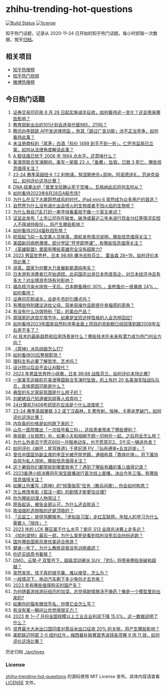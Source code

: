 # zhihu-trending-hot-questions

[![Build Status](https://github.com/justjavac/zhihu-trending-hot-questions/workflows/ci/badge.svg?branch=master)](https://github.com/justjavac/zhihu-trending-hot-questions/actions)
[![license](https://img.shields.io/github/license/justjavac/zhihu-trending-hot-questions)](https://github.com/justjavac/zhihu-trending-hot-questions/blob/master/LICENSE)

知乎热门话题，记录从 2020-11-24
日开始的知乎热门话题。每小时抓取一次数据，按天[归档](./archives)。

## 相关项目

- [知乎热搜榜](https://github.com/justjavac/zhihu-trending-top-search)
- [知乎热门视频](https://github.com/justjavac/zhihu-trending-hot-video)
- [微博热搜榜](https://github.com/justjavac/weibo-trending-hot-search)

## 今日热门话题

<!-- BEGIN -->
<!-- 最后更新时间 Mon Aug 28 2023 08:46:46 GMT+0800 (China Standard Time) -->

1. [证券交易印花税 8 月 28 日起实施减半征收，如何看待这一变化？这会带来哪些影响？](https://www.zhihu.com/question/619398364)
1. [教育部新出台的101计划会逐渐代替985，211吗？](https://www.zhihu.com/question/619324291)
1. [腾讯向李跳跳 APP发送律师函 ，称其「跳过广告功能」涉不正当竞争，如何看待此事？](https://www.zhihu.com/question/618916366)
1. [未注册商标的「屌茅」白酒「标价 1499 到手不到一折」，仁怀市监局已立案，如何从法律角度解读此事？](https://www.zhihu.com/question/619086125)
1. [A 股估值已低于 2008 年 1664 点水平，这意味什么？](https://www.zhihu.com/question/619394804)
1. [美澳菲联合军演期间，美军一架载 23 人「鱼鹰」 坠毁，已致 3 死亡，哪些信息值得关注？](https://www.zhihu.com/question/619386662)
1. [23-24 赛季英超纽卡 1:2 利物浦，努涅斯绝杀+双响，阿诺德送礼，范迪克染红，如何评价这场比赛？](https://www.zhihu.com/question/619424757)
1. [DNA 结果出炉「普里戈任确认死于空难」，瓦格纳此后将何去何从？](https://www.zhihu.com/question/619422738)
1. [如何看待2023年8月28日A股市场?](https://www.zhihu.com/question/619416979)
1. [为什么在当下大屏蔚然成风的时代，iPad mini 6 竟然成为众多用户的首选？](https://www.zhihu.com/question/619083610)
1. [自然界为什么没有进化出会喷火的生物或者不怕火焰的生物呢？](https://www.zhihu.com/question/619244793)
1. [为什么我自己乱打的一串字母看着就不像一个英文单词？](https://www.zhihu.com/question/568845548)
1. [证监会发布「上市公司存在破发、破净或最近三年未进行现金分红等情况实控人不得减持股份」，将产生哪些影响？](https://www.zhihu.com/question/619403261)
1. [如何看待2024届秋招形势？](https://www.zhihu.com/question/618916773)
1. [航班起飞前一名空乘人员摔落，南航发布情况说明，哪些信息值得关注？](https://www.zhihu.com/question/619286125)
1. [美国新冠病例激增，部分学区“开学即停课”，有哪些信息值得关注？](https://www.zhihu.com/question/619270871)
1. [《英雄联盟》里面有哪些英雄完全没有超能力?](https://www.zhihu.com/question/619269044)
1. [2023 男篮世界杯，日本 98:88 爆冷击败芬兰， 霍金森 28+19，如何评价本场比赛？](https://www.zhihu.com/question/619423895)
1. [讲真，国家为何要大力发展新能源纯电车？](https://www.zhihu.com/question/616946856)
1. [日本游有消费者已开始退团，此前国庆出游日本热度高企，对日本经济冲击有多大？对出境游市场有何影响？](https://www.zhihu.com/question/619309408)
1. [福岛核污染水排放一天后，日本鲍鱼降价 30% ，金枪鱼价一夜暴跌 24% ，如何看待？](https://www.zhihu.com/question/619292536)
1. [证券印花税减半，会是牛市的引爆点吗？](https://www.zhihu.com/question/619402543)
1. [有哪些特别建议送给父母，简单易操作且能提升幸福感的家电？](https://www.zhihu.com/question/437319300)
1. [有没有什么功效特别「猛」的美白产品？](https://www.zhihu.com/question/441955092)
1. [周瑞家的送宫花情节中，如果是宝钗这样性格的人会怎样回应?](https://www.zhihu.com/question/618889834)
1. [如何看待2023年国家自然科学基金面上项目的资助额已经回落到跟2008年左右差不多了？](https://www.zhihu.com/question/619303787)
1. [AI 技术的最新趋势和应用场景是什么？哪些技术在未来有潜力成为热门创业方向？](https://www.zhihu.com/question/615046284)
1. [《原神》冰风组曲怎么打?](https://www.zhihu.com/question/619396120)
1. [如何看待00后整顿职场？](https://www.zhihu.com/question/532805436)
1. [理科生有必要了解哲学、艺术吗？](https://www.zhihu.com/question/434467675)
1. [设计院以后会不会让AI取代？](https://www.zhihu.com/question/595343146)
1. [2023 年男篮世界杯小组赛，日本 98:88 战胜芬兰，如何评价本场比赛?](https://www.zhihu.com/question/619423115)
1. [一架美军运输机在美澳等国联合军演时坠毁，机上有约 20 名美海军陆战队队员，具体原因可能是什么？](https://www.zhihu.com/question/619376441)
1. [典型的东北家庭氛围是什么样子的？](https://www.zhihu.com/question/406324383)
1. [刘姥姥自己知道被凤姐等人戏弄吗？](https://www.zhihu.com/question/619016314)
1. [24计算机11408考研现在应该是个什么进度呢？](https://www.zhihu.com/question/606863719)
1. [23-24 赛季英超曼联 3:2 诺丁汉森林，B 费传射，埃神、卡塞米罗破门，如何评价这场比赛？](https://www.zhihu.com/question/619313734)
1. [内存条的价格是如何跌下来的？](https://www.zhihu.com/question/617334185)
1. [山东一医院推出「一次挂号看三科」，这给患者带来了哪些便利？](https://www.zhihu.com/question/618764174)
1. [电视剧《长相思》中，如果小夭和相柳不顾一切地在一起，之后将会怎么样？](https://www.zhihu.com/question/618123813)
1. [为什么外卖员宁愿花600一月租电动车，也不愿意花2、3千买一辆送外卖？](https://www.zhihu.com/question/618483081)
1. [如何评价《崩坏：星穹铁道》千星纪游 PV 「仙舟通鉴•五龙远徙」？](https://www.zhihu.com/question/619376322)
1. [曾任中国篮协副主席的李亚光被开除党籍，通报称其「靠体吃体」，将下属协会视为私人领地，哪些信息值得关注？](https://www.zhihu.com/question/619269352)
1. [这个暑假你们都带娃到哪里放电了？遇到了哪些有趣的事儿值得记录？](https://www.zhihu.com/question/612447821)
1. [2023香港小姐决赛将在淘宝直播进行首次线上直播，决出今年三强，有哪些信息值得关注？](https://www.zhihu.com/question/619373876)
1. [如果让你重写《原神》的“倾落伽蓝”任务（散兵间章），你会如何构思？](https://www.zhihu.com/question/618748724)
1. [怎么修改电影《孤注一掷》的剧情才能更加合理?](https://www.zhihu.com/question/616955874)
1. [你为哪些动漫人物哭过？](https://www.zhihu.com/question/605322477)
1. [原告起诉，被告全部认可，为什么还会败诉？](https://www.zhihu.com/question/608445331)
1. [吸油烟机选侧吸的还是顶吸的？](https://www.zhihu.com/question/619386564)
1. [「云监工」提供骂醒服务，「虚拟自习室」走红互联网，年轻人的学习为什么需要人「陪伴」？](https://www.zhihu.com/question/619124178)
1. [2023 年的 LCK 赛区属于什么水平？能在 S13 全球总决赛上走多远？](https://www.zhihu.com/question/618388705)
1. [《哈利波特》最后一部，为什么食死徒看到哈利没死后会纷纷逃跑？](https://www.zhihu.com/question/610882721)
1. [国外哪些国家风景优美适合旅游？](https://www.zhihu.com/question/614555763)
1. [健身一年了，为什么教练说我没有训练痕迹？](https://www.zhihu.com/question/619218965)
1. [你还买纸质书看嘛？](https://www.zhihu.com/question/608733404)
1. [DMO、云辇-P 双管齐下，超级混动硬派 SUV 「豹5」将带来哪些突破和超越？](https://www.zhihu.com/question/618778240)
1. [突然发现，孩子真的很平庸，难以接受，怎么办？](https://www.zhihu.com/question/614199558)
1. [一般情况下，电动汽车剩下多少电你才去充电？](https://www.zhihu.com/question/615094749)
1. [2023 年有哪些值得购买的国产车？](https://www.zhihu.com/question/618282025)
1. [为何随着游戏游玩经历的加深，总觉得剧情换汤不换药？像是一个模型里刻出来的?](https://www.zhihu.com/question/619300904)
1. [如果你的猫有微信签名，你猜它会怎么写？](https://www.zhihu.com/question/619308702)
1. [有没有某一瞬间让你觉得很无力？](https://www.zhihu.com/question/266382872)
1. [2023 年 1—7 月份全国规模以上工业企业利润下降 15.5%，这一数据说明了什么？](https://www.zhihu.com/question/619365781)
1. [世界最大大米出口国印度对蒸谷米出口征收 20% 的关税，将产生哪些影响？](https://www.zhihu.com/question/619365603)
1. [美职联迈阿密 2-0 纽约红牛，梅西替补联赛首秀进球各项赛 9 场 11 球，如何评价这场比赛？](https://www.zhihu.com/question/619368066)

<!-- END -->

历史归档 [./archives](./archives)

### License

[zhihu-trending-hot-questions](https://github.com/justjavac/zhihu-trending-hot-questions)
的源码使用 MIT License 发布。具体内容请查看 [LICENSE](./LICENSE) 文件。

